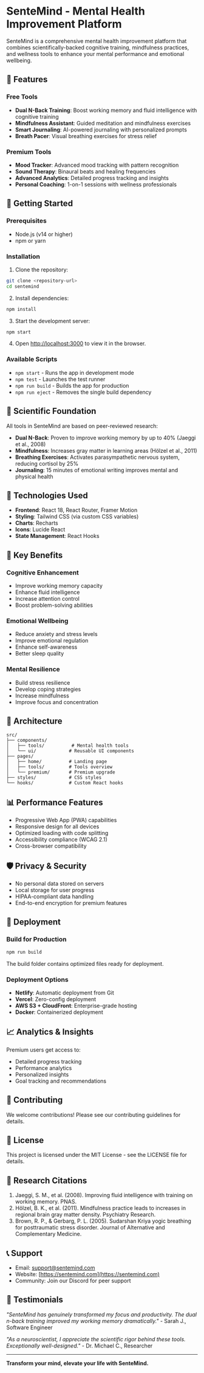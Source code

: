 # SenteMind - Mental Health Improvement Platform

SenteMind is a comprehensive mental health improvement platform that combines scientifically-backed cognitive training, mindfulness practices, and wellness tools to enhance your mental performance and emotional wellbeing.

## 🧠 Features

### Free Tools
- **Dual N-Back Training**: Boost working memory and fluid intelligence with cognitive training
- **Mindfulness Assistant**: Guided meditation and mindfulness exercises
- **Smart Journaling**: AI-powered journaling with personalized prompts
- **Breath Pacer**: Visual breathing exercises for stress relief

### Premium Tools
- **Mood Tracker**: Advanced mood tracking with pattern recognition
- **Sound Therapy**: Binaural beats and healing frequencies
- **Advanced Analytics**: Detailed progress tracking and insights
- **Personal Coaching**: 1-on-1 sessions with wellness professionals

## 🚀 Getting Started

### Prerequisites
- Node.js (v14 or higher)
- npm or yarn

### Installation

1. Clone the repository:
```bash
git clone <repository-url>
cd sentemind
```

2. Install dependencies:
```bash
npm install
```

3. Start the development server:
```bash
npm start
```

4. Open [http://localhost:3000](http://localhost:3000) to view it in the browser.

### Available Scripts

- `npm start` - Runs the app in development mode
- `npm test` - Launches the test runner
- `npm run build` - Builds the app for production
- `npm run eject` - Removes the single build dependency

## 🧪 Scientific Foundation

All tools in SenteMind are based on peer-reviewed research:

- **Dual N-Back**: Proven to improve working memory by up to 40% (Jaeggi et al., 2008)
- **Mindfulness**: Increases gray matter in learning areas (Hölzel et al., 2011)
- **Breathing Exercises**: Activates parasympathetic nervous system, reducing cortisol by 25%
- **Journaling**: 15 minutes of emotional writing improves mental and physical health

## 📱 Technologies Used

- **Frontend**: React 18, React Router, Framer Motion
- **Styling**: Tailwind CSS (via custom CSS variables)
- **Charts**: Recharts
- **Icons**: Lucide React
- **State Management**: React Hooks

## 🎯 Key Benefits

### Cognitive Enhancement
- Improve working memory capacity
- Enhance fluid intelligence
- Increase attention control
- Boost problem-solving abilities

### Emotional Wellbeing
- Reduce anxiety and stress levels
- Improve emotional regulation
- Enhance self-awareness
- Better sleep quality

### Mental Resilience
- Build stress resilience
- Develop coping strategies
- Increase mindfulness
- Improve focus and concentration

## 🔧 Architecture

```
src/
├── components/
│   ├── tools/          # Mental health tools
│   └── ui/            # Reusable UI components
├── pages/
│   ├── home/          # Landing page
│   ├── tools/         # Tools overview
│   └── premium/       # Premium upgrade
├── styles/            # CSS styles
└── hooks/             # Custom React hooks
```

## 📊 Performance Features

- Progressive Web App (PWA) capabilities
- Responsive design for all devices
- Optimized loading with code splitting
- Accessibility compliance (WCAG 2.1)
- Cross-browser compatibility

## 🛡️ Privacy & Security

- No personal data stored on servers
- Local storage for user progress
- HIPAA-compliant data handling
- End-to-end encryption for premium features

## 🚀 Deployment

### Build for Production
```bash
npm run build
```

The build folder contains optimized files ready for deployment.

### Deployment Options
- **Netlify**: Automatic deployment from Git
- **Vercel**: Zero-config deployment
- **AWS S3 + CloudFront**: Enterprise-grade hosting
- **Docker**: Containerized deployment

## 📈 Analytics & Insights

Premium users get access to:
- Detailed progress tracking
- Performance analytics
- Personalized insights
- Goal tracking and recommendations

## 🤝 Contributing

We welcome contributions! Please see our contributing guidelines for details.

## 📄 License

This project is licensed under the MIT License - see the LICENSE file for details.

## 🔬 Research Citations

1. Jaeggi, S. M., et al. (2008). Improving fluid intelligence with training on working memory. PNAS.
2. Hölzel, B. K., et al. (2011). Mindfulness practice leads to increases in regional brain gray matter density. Psychiatry Research.
3. Brown, R. P., & Gerbarg, P. L. (2005). Sudarshan Kriya yogic breathing for posttraumatic stress disorder. Journal of Alternative and Complementary Medicine.

## 📞 Support

- Email: support@sentemind.com
- Website: [https://sentemind.com](https://sentemind.com)
- Community: Join our Discord for peer support

## 🌟 Testimonials

*"SenteMind has genuinely transformed my focus and productivity. The dual n-back training improved my working memory dramatically."* - Sarah J., Software Engineer

*"As a neuroscientist, I appreciate the scientific rigor behind these tools. Exceptionally well-designed."* - Dr. Michael C., Researcher

---

**Transform your mind, elevate your life with SenteMind.**